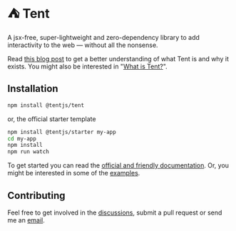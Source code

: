 # ⛺ Tent

A jsx-free, super-lightweight and zero-dependency library to add interactivity to the web &mdash; without all the nonsense.

Read [this blog post](https://www.itsmeseb.dev/2024/01/03/tent.html) to get a better understanding of what Tent is and why it exists. You might also be interested in "[What is Tent?](https://tentjs.github.io/docs/what-is-it.html)".

## Installation

```bash
npm install @tentjs/tent
```

or, the official starter template

```bash
npm install @tentjs/starter my-app
cd my-app
npm install
npm run watch
```

To get started you can read the [official and friendly documentation](https://tentjs.github.io/docs/). Or, you might be interested in some of the [examples](https://tentjs.github.io/cookbook/).

## Contributing

Feel free to get involved in the [discussions](https://github.com/tentjs/tent/discussions), submit a pull request or send me an [email](mailto:sks1993@gmail.com).
